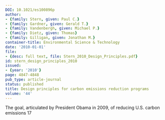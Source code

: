 ```yaml
---
DOI: 10.1021/es100896p
author:
- {family: Stern, given: Paul C.}
- {family: Gardner, given: Gerald T.}
- {family: Vandenbergh, given: Michael P.}
- {family: Dietz, given: Thomas}
- {family: Gilligan, given: Jonathan M.}
container-title: Environmental Science & Technology
date: '2010-01-01'
file:
- {desc: full text, file: Stern_2010_Design_Principles.pdf}
id: stern_design_principles_2010
issued:
- {year: '2010'}
page: 4847-4848
pub_type: article-journal
status: published
title: Design principles for carbon emissions reduction programs
volume: '44'
---
```

The goal, articulated by President Obama in 2009, of reducing U.S. carbon emissions 17
